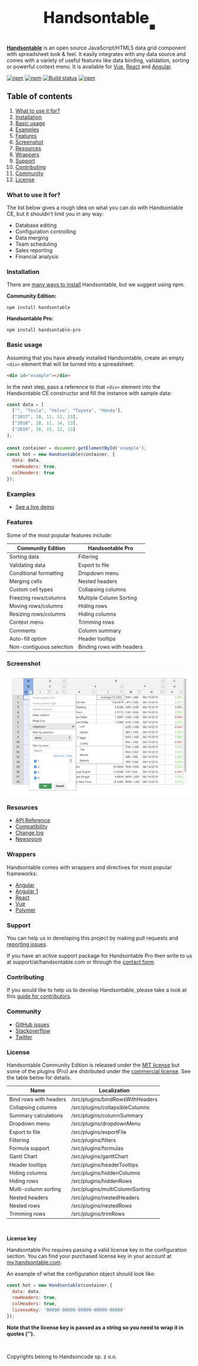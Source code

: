 <div align="center">
  <a href="//handsontable.com" target="_blank"><img src="https://raw.githubusercontent.com/handsontable/static-files/master/Images/Logo/Handsontable/Handsontable-logo-300-74-new.png" alt="Handsontable logo" /></a>
</div>

<br>

[**Handsontable**](//handsontable.com) is an open source JavaScript/HTML5 data grid component with spreadsheet look & feel. It easily integrates with any data source and comes with a variety of useful features like data binding, validation, sorting or powerful context menu. It is available for [Vue](//github.com/handsontable/vue-handsontable-official), [React](//github.com/handsontable/react-handsontable) and [Angular](//github.com/handsontable/angular-handsontable).

[![npm](https://img.shields.io/npm/dt/handsontable.svg)](//npmjs.com/package/handsontable)
[![npm](https://img.shields.io/npm/dm/handsontable.svg)](//npmjs.com/package/handsontable)
[![Build status](https://travis-ci.org/handsontable/handsontable.png?branch=master)](//travis-ci.org/handsontable/handsontable)
[![npm](https://img.shields.io/github/contributors/handsontable/handsontable.svg)](//github.com/handsontable/handsontable/graphs/contributors)

## Table of contents

1. [What to use it for?](#what-to-use-it-for)
1. [Installation](#installation)
2. [Basic usage](#basic-usage)
3. [Examples](#examples)
4. [Features](#features)
5. [Screenshot](#screenshot)
6. [Resources](#resources)
7. [Wrappers](#wrappers)
8. [Support](#support)
9. [Contributing](#contributing)
10. [Community](#community)
11. [License](#license)

### What to use it for?
The list below gives a rough idea on what you can do with Handsontable CE, but it shouldn't limit you in any way:

- Database editing
- Configuration controlling
- Data merging
- Team scheduling
- Sales reporting
- Financial analysis

### Installation
There are [many ways to install](//handsontable.com/download) Handsontable, but we suggest using npm.

**Community Edition:**
```
npm install handsontable
```

**Handsontable Pro:**
```
npm install handsontable-pro
```

### Basic usage
Assuming that you have already installed Handsontable, create an empty `<div>` element that will be turned into a spreadsheet:

```html
<div id="example"></div>
```
In the next step, pass a reference to that `<div>` element into the Handsontable CE constructor and fill the instance with sample data:
```javascript
const data = [
  ["", "Tesla", "Volvo", "Toyota", "Honda"],
  ["2017", 10, 11, 12, 13],
  ["2018", 20, 11, 14, 13],
  ["2019", 30, 15, 12, 13]
];

const container = document.getElementById('example');
const hot = new Handsontable(container, {
  data: data,
  rowHeaders: true,
  colHeaders: true
});
```

### Examples
- [See a live demo](//handsontable.com/examples.html)

### Features

Some of the most popular features include:

| Community Edition        	| Handsontable Pro           	|
|--------------------------	|---------------------------	|
| Sorting data             	| Filtering                 	|
| Validating data          	| Export to file            	|
| Conditional formatting   	| Dropdown menu             	|
| Merging cells            	| Nested headers            	|
| Custom cell types        	| Collapsing columns        	|
| Freezing rows/columns    	| Multiple Column Sorting   	|
| Moving rows/columns      	| Hiding rows               	|
| Resizing rows/columns    	| Hiding columns            	|
| Context menu             	| Trimming rows             	|
| Comments                 	| Column summary            	|
| Auto-fill option         	| Header tooltips           	|
| Non-contiguous selection 	| Binding rows with headers 	|

### Screenshot
<div align="center">
<a href="//handsontable.com/examples.html?manual-resize&manual-move&conditional-formatting&context-menu&filters&dropdown-menu&headers">
<img src="https://raw.githubusercontent.com/handsontable/static-files/master/Images/Screenshots/handsontable-pro-showcase.png" align="center" alt="Handsontable Pro Screenshot"/>
</a>
</div>

### Resources
- [API Reference](//handsontable.com/docs/Core.html)
- [Compatibility](//handsontable.com/docs/tutorial-compatibility.html)
- [Change log](//github.com/handsontable/handsontable/releases)
- [Newsroom](//twitter.com/handsontable)

### Wrappers
Handsontable comes with wrappers and directives for most popular frameworks:

- [Angular](//github.com/handsontable/angular-handsontable)
- [Angular 1](//github.com/handsontable/ngHandsontable)
- [React](//github.com/handsontable/react-handsontable)
- [Vue](//github.com/handsontable/vue-handsontable-official)
- [Polymer](//github.com/handsontable/hot-table)

### Support
You can help us in developing this project by making pull requests and [reporting issues](//github.com/handsontable/handsontable/issues).

If you have an active support package for Handsontable Pro then write to us at support/at/handsontable.com or through the [contact form](https://handsontable.com/contact?category=technical_support).

### Contributing
If you would like to help us to develop Handsontable, please take a look at this [guide for contributors](//github.com/handsontable/handsontable/blob/master/CONTRIBUTING.md).

### Community
- [GitHub issues](//github.com/handsontable/handsontable/issues)
- [Stackoverflow](//stackoverflow.com/tags/handsontable)
- [Twitter](//twitter.com/handsontable)

### License
Handsontable Community Edition is released under the [MIT license](//github.com/handsontable/handsontable/blob/master/licenses/CE/LICENSE.txt) but some of the plugins (Pro) are distributed under the [commercial license](//github.com/handsontable/handsontable/blob/master/licenses/Pro/handsontable-pro-general-terms.pdf). See the table below for details.

| Name                    	| Localization                    	|
|--------------------------	|---------------------------------	|
| Bind rows with headers   	| /src/plugins/bindRowsWithHeaders 	|
| Collapsing columns       	| /src/plugins/collapsibleColumns 	|
| Summary calculations     	| /src/plugins/columnSummary      	|
| Dropdown menu            	| /src/plugins/dropdownMenu       	|
| Export to file           	| /src/plugins/exportFile         	|
| Filtering                	| /src/plugins/filters            	|
| Formula support          	| /src/plugins/formulas           	|
| Gantt Chart              	| /src/plugins/ganttChart         	|
| Header tooltips          	| /src/plugins/headerTooltips      	|
| Hiding columns           	| /src/plugins/hiddenColumns      	|
| Hiding rows              	| /src/plugins/hiddenRows         	|
| Multi-column sorting     	| /src/plugins/multiColumnSorting 	|
| Nested headers           	| /src/plugins/nestedHeaders      	|
| Nested rows              	| /src/plugins/nestedRows         	|
| Trimming rows            	| /src/plugins/trimRows           	|

<br>

**License key**

Handsontable Pro requires passing a valid license key in the configuration section.
You can find your purchased license key in your account at [my.handsontable.com](//my.handsontable.com/sign-in.html).

An example of what the configuration object should look like:

```javascript
const hot = new Handsontable(container,{
  data: data,
  rowHeaders: true,
  colHeaders: true,
  licenseKey: '00000-00000-00000-00000-00000'
});
```

**Note that the license key is passed as a string so you need to wrap it in quotes ('').**

<br>

Copyrights belong to Handsoncode sp. z o.o.
